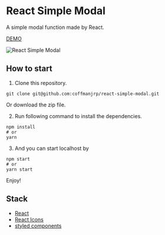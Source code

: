 # React Simple Modal

A simple modal function made by React.

[DEMO](https://jolly-murdock-1f17ff.netlify.app/)

![React Simple Modal](https://res.cloudinary.com/coffmanjrp-dev/image/upload/v1643309036/coffmanjrp.io/react_simple_modal_6dc22c2b92.png)

## How to start

1. Clone this repository.

```
git clone git@github.com:coffmanjrp/react-simple-modal.git
```

Or download the zip file.

2. Run following command to install the dependencies.

```
npm install
# or
yarn
```

3. And you can start localhost by

```
npm start
# or
yarn start
```

Enjoy!

## Stack

- [React](https://reactjs.org/)
- [React Icons](https://react-icons.github.io/react-icons/)
- [styled components](https://styled-components.com/)
